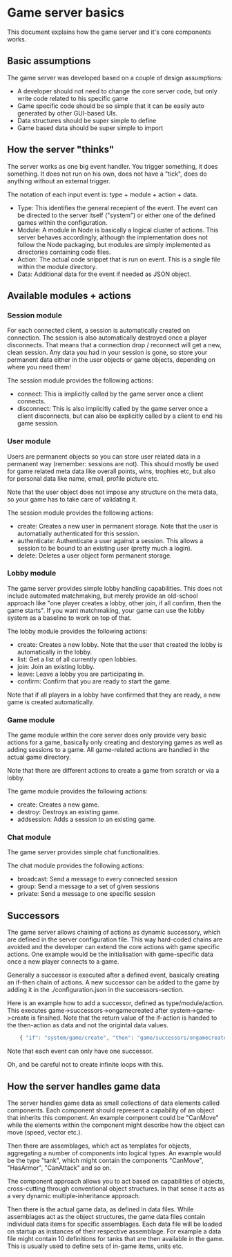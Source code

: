 # Game server basics

This document explains how the game server and it's core components works.

## Basic assumptions

The game server was developed based on a couple of design assumptions:

* A developer should not need to change the core server code, but only write code related to his specific game
* Game specific code should be so simple that it can be easily auto generated by other GUI-based UIs.
* Data structures should be super simple to define
* Game based data should be super simple to import

## How the server "thinks"

The server works as one big event handler. You trigger something, it does something. It does not run on his own, does not have a "tick", does do anything without an external trigger.

The notation of each input event is: type + module + action + data.

* Type: This identifies the general recepient of the event. The event can be directed to the server itself ("system") or either one of the defined games within the configuration.
* Module: A module in Node is basically a logical cluster of actions. This server behaves accordingly, although the implementation does not follow the Node packaging, but modules are simply implemented as directories containing code files.
* Action: The actual code snippet that is run on event. This is a single file within the module directory.
* Data: Additional data for the event if needed as JSON object.

## Available modules + actions

### Session module

For each connected client, a session is automatically created on connection. The session is also automatically destroyed once a player disconnects. That means that a connection drop / reconnect will get a new, clean session. Any data you had in your session is gone, so store your permanent data either in the user objects or game objects, depending on where you need them!

The session module provides the following actions:

* connect: This is implicitly called by the game server once a client connects.
* disconnect: This is also implicitly called by the game server once a client disconnects, but can also be explicitly called by a client to end his game session.

### User module

Users are permanent objects so you can store user related data in a permanent way (remember: sessions are not). This should mostly be used for game related meta data like overall points, wins, trophies etc, but also for personal data like name, email, profile picture etc.

Note that the user object does not impose any structure on the meta data, so your game has to take care of validating it.

The session module provides the following actions:

* create: Creates a new user in permanent storage. Note that the user is automatially authenticated for this session.
* authenticate: Authenticate a user against a session. This allows a session to be bound to an existing user (pretty much a login).
* delete: Deletes a user object form permanent storage.

### Lobby module

The game server provides simple lobby handling capabilities. This does not include automated matchmaking, but merely provide an old-school approach like "one player creates a lobby, other join, if all confirm, then the game starts". If you want matchmaking, your game can use the lobby system as a baseline to work on top of that.

The lobby module provides the following actions:

* create: Creates a new lobby. Note that the user that created the lobby is automatically in the lobby.
* list: Get a list of all currently open lobbies.
* join: Join an existing lobby.
* leave: Leave a lobby you are participating in.
* confirm: Confirm that you are ready to start the game.

Note that if all players in a lobby have confirmed that they are ready, a new game is created automatically.

### Game module

The game module within the core server does only provide very basic actions for a game, basically only creating and destorying games as well as adding sessions to a game. All game-related actions are handled in the actual game directory.

Note that there are different actions to create a game from scratch or via a lobby.

The game module provides the following actions:

* create: Creates a new game.
* destroy: Destroys an existing game.
* addsession: Adds a session to an existing game.

### Chat module

The game server provides simple chat functionalities.

The chat module provides the following actions:

* broadcast: Send a message to every connected session
* group: Send a message to a set of given sessions
* private: Send a message to one specific session

## Successors

The game server allows chaining of actions as dynamic successory, which are defined in the server configuration file. This way hard-coded chains are avoided and the developer can extend the core actions with game specific actions. One example would be the initialisation with game-specific data once a new player connects to a game.

Generally a successor is executed after a defined event, basically creating an if-then chain of actions. A new successor can be added to the game by adding it in the ./configuration.json in the successors-section.

Here is an example how to add a successor, defined as type/module/action. This executes game->successors->ongamecreated after system->game->create is finsihed. Note that the return value of the if-action is handed to the then-action as data and not the origintal data values.

```javascript
    { "if": "system/game/create", "then": "game/successors/ongamecreated" }
```

Note that each event can only have one successor.

Oh, and be careful not to create infinite loops with this.

## How the server handles game data

The server handles game data as small collections of data elements called components. Each component should represent a capability of an object that inherits this component. An example component could be "CanMove" while the elements within the component might describe how the object can move (speed, vector etc.).

Then there are assemblages, which act as templates for objects, aggregating a number of components into logical types. An example would be the type "tank", which might contain the components "CanMove", "HasArmor", "CanAttack" and so on.

The component approach allows you to act based on capabilities of objects, cross-cutting through conventional object structures. In that sense it acts as a very dynamic multiple-inheritance approach.

Then there is the actual game data, as defined in data files. While assemblages act as the object structures, the game data files contain individual data items for specific assemblages. Each data file will be loaded on startup as instances of their respective assemblage. For example a data file might contain 10 definitions for tanks that are then available in the game. This is usually used to define sets of in-game items, units etc.

